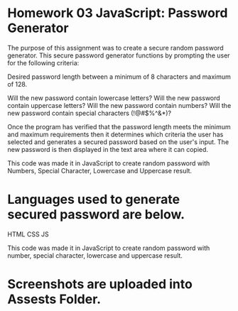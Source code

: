 # Homework 03 JavaScript: Password Generator

The purpose of this assignment was to create a secure random password generator. This secure password generator functions by prompting the user for the following criteria:

Desired password length between a minimum of 8 characters and maximum of 128.

Will the new password contain lowercase letters?
Will the new password contain uppercase letters?
Will the new password contain numbers?
Will the new password contain special characters (!@#$%^&*)?

Once the program has verified that the password length meets the minimum and maximum requirements then it determines which criteria the user has selected and generates a secured password based on the user's input. The new password is then displayed in the text area where it can copied. 

This code was made it in JavaScript to create random password with Numbers, Special Character, Lowercase and Uppercase result.

# Languages used to generate secured password are below.

HTML
CSS
JS

This code was made it in JavaScript to create random password with number, special character, lowercase and uppercase result.

# Screenshots are uploaded into Assests Folder. 